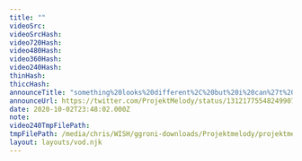 ```yaml
---
title: ""
videoSrc: 
videoSrcHash: 
video720Hash: 
video480Hash: 
video360Hash: 
video240Hash: 
thinHash: 
thiccHash: 
announceTitle: "something%20looks%20different%2C%20but%20i%20can%27t%20tell%20what...%20%20maybe%20i%20got%20a%20haircut%20idk%F0%9F%98%88%F0%9F%98%88%F0%9F%98%88"
announceUrl: https://twitter.com/ProjektMelody/status/1312177554824990720
date: 2020-10-02T23:48:02.000Z
note: 
video240TmpFilePath: 
tmpFilePath: /media/chris/WISH/ggroni-downloads/Projektmelody/projektmelody_2020-10-02_23-38-51.mkv
layout: layouts/vod.njk
---
```

